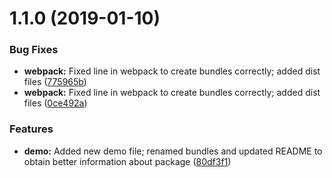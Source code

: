 <a name="1.1.0"></a>
# 1.1.0 (2019-01-10)


### Bug Fixes

* **webpack:** Fixed line in webpack to create bundles correctly; added dist files ([775965b](https://github.com/openplayerjs/openplayerjs-youtube/commit/775965b))
* **webpack:** Fixed line in webpack to create bundles correctly; added dist files ([0ce492a](https://github.com/openplayerjs/openplayerjs-youtube/commit/0ce492a))


### Features

* **demo:** Added new demo file; renamed bundles and updated README to obtain better information about package ([80df3f1](https://github.com/openplayerjs/openplayerjs-youtube/commit/80df3f1))



